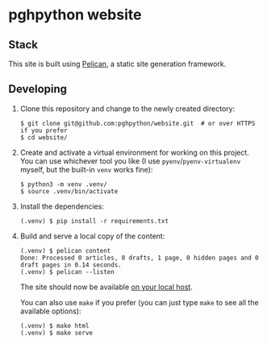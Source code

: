 # pghpython website

## Stack

This site is built using [Pelican](https://docs.getpelican.com/en/stable/), a static site generation framework.

## Developing

1. Clone this repository and change to the newly created directory:

    ```shell
    $ git clone git@github.com:pghpython/website.git  # or over HTTPS if you prefer
    $ cd website/
    ```

1. Create and activate a virtual environment for working on this project.
   You can use whichever tool you like (I use `pyenv`/`pyenv-virtualenv` myself, but the built-in `venv` works fine):

    ```shell
    $ python3 -m venv .venv/
    $ source .venv/bin/activate
    ```

1. Install the dependencies:

    ```shell
    (.venv) $ pip install -r requirements.txt
    ```

1. Build and serve a local copy of the content:

    ```shell
    (.venv) $ pelican content
    Done: Processed 0 articles, 0 drafts, 1 page, 0 hidden pages and 0 draft pages in 0.14 seconds.
    (.venv) $ pelican --listen
    ```

    The site should now be available [on your local host](http://localhost:8000).

    You can also use `make` if you prefer (you can just type `make` to see all the available options):

    ```shell
    (.venv) $ make html
    (.venv) $ make serve
    ```

